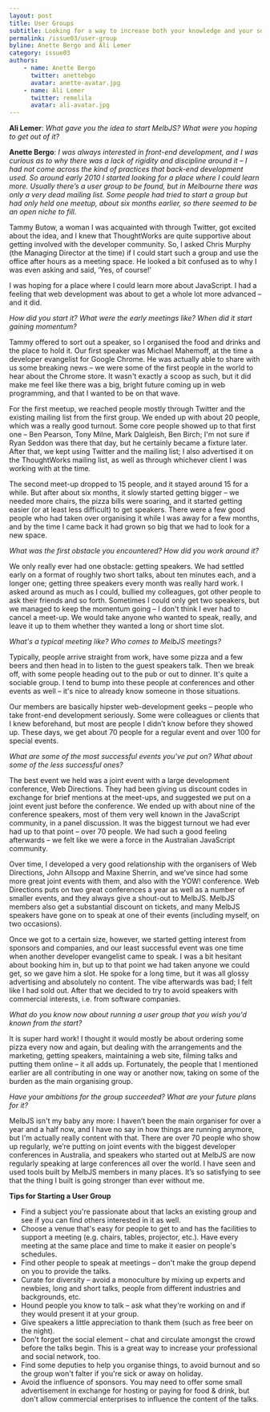 ```yaml
---
layout: post
title: User Groups
subtitle: Looking for a way to increase both your knowledge and your social circle? Anette Bergo talks to Ali Lemer about the trials and tribulations – and the rewards – of starting up a user group.
permalink: /issue03/user-group
byline: Anette Bergo and Ali Lemer
category: issue03
authors:
    - name: Anette Bergo
      twitter: anettebgo
      avatar: anette-avatar.jpg
    - name: Ali Lemer
      twitter: remelila
      avatar: ali-avatar.jpg
---
```

**Ali Lemer**: *What gave you the idea to start MelbJS? What were you hoping to get out of it?*

**Anette Bergo**: *I was always interested in front-end development, and I was curious as to why there was a lack of rigidity and discipline around it – I had not come across the kind of practices that back-end development used. So around early 2010 I started looking for a place where I could learn more. Usually there’s a user group to be found, but in Melbourne there was only a very dead mailing list. Some people had tried to start a group but had only held one meetup, about six months earlier, so there seemed to be an open niche to fill.*

Tammy Butow, a woman I was acquainted with through Twitter, got excited about the idea, and I knew that ThoughtWorks are quite supportive about getting involved with the developer community. So, I asked Chris Murphy (the Managing Director at the time) if I could start such a group and use the office after hours as a meeting space. He looked a bit confused as to why I was even asking and said, ‘Yes, of course!’

I was hoping for a place where I could learn more about JavaScript. I had a feeling that web development was about to get a whole lot more advanced – and it did.

*How did you start it? What were the early meetings like? When did it start gaining momentum?*

Tammy offered to sort out a speaker, so I organised the food and drinks and the place to hold it. Our first speaker was Michael Mahemoff, at the time a developer evangelist for Google Chrome. He was actually able to share with us some breaking news – we were some of the first people in the world to hear about the Chrome store. It wasn't exactly a scoop as such, but it did make me feel like there was a big, bright future coming up in web programming, and that I wanted to be on that wave.

For the first meetup, we reached people mostly through Twitter and the existing mailing list from the first group. We ended up with about 20 people, which was a really good turnout. Some core people showed up to that first one – Ben Pearson, Tony Milne, Mark Dalgleish, Ben Birch; I'm not sure if Ryan Seddon was there that day, but he certainly became a fixture later. After that, we kept using Twitter and the mailing list; I also advertised it on the ThoughtWorks mailing list, as well as through whichever client I was working with at the time.

The second meet-up dropped to 15 people, and it stayed around 15 for a while. But after about six months, it slowly started getting bigger – we needed more chairs, the pizza bills were soaring, and it started getting easier (or at least less difficult) to get speakers. There were a few good people who had taken over organising it while I was away for a few months, and by the time I came back it had grown so big that we had to look for a new space.

*What was the first obstacle you encountered? How did you work around it?*

We only really ever had one obstacle: getting speakers. We had settled early on a format of roughly two short talks, about ten minutes each, and a longer one; getting three speakers every month was really hard work. I asked around as much as I could, bullied my colleagues, got other people to ask their friends and so forth. Sometimes I could only get two speakers, but we managed to keep the momentum going – I don't think I ever had to cancel a meet-up. We would take anyone who wanted to speak, really, and leave it up to them whether they wanted a long or short time slot.

*What's a typical meeting like? Who comes to MelbJS meetings?*

Typically, people arrive straight from work, have some pizza and a few beers and then head in to listen to the guest speakers talk. Then we break off, with some people heading out to the pub or out to dinner. It's quite a sociable group. I tend to bump into these people at conferences and other events as well – it's nice to already know someone in those situations.

Our members are basically hipster web-development geeks – people who take front-end development seriously. Some were colleagues or clients that I knew beforehand, but most are people I didn’t know before they showed up. These days, we get about 70 people for a regular event and over 100 for special events.

*What are some of the most successful events you've put on? What about some of the less successful ones?*

The best event we held was a joint event with a large development conference, Web Directions. They had been giving us discount codes in exchange for brief mentions at the meet-ups, and suggested we put on a joint event just before the conference. We ended up with about nine of the conference speakers, most of them very well known in the JavaScript community, in a panel discussion. It was the biggest turnout we had ever had up to that point – over 70 people. We had such a good feeling afterwards – we felt like we were a force in the Australian JavaScript community.

Over time, I developed a very good relationship with the organisers of Web Directions, John Allsopp and Maxine Sherrin, and we’ve since had some more great joint events with them, and also with the YOW! conference. Web Directions puts on two great conferences a year as well as a number of smaller events, and they always give a shout-out to MelbJS. MelbJS members also get a substantial discount on tickets, and many MelbJS speakers have gone on to speak at one of their events (including myself, on two occasions).

Once we got to a certain size, however, we started getting interest from sponsors and companies, and our least successful event was one time when another developer evangelist came to speak. I was a bit hesitant about booking him in, but up to that point we had taken anyone we could get, so we gave him a slot. He spoke for a long time, but it was all glossy advertising and absolutely no content. The vibe afterwards was bad; I felt like I had sold out. After that we decided to try to avoid speakers with commercial interests, i.e. from software companies.

*What do you know now about running a user group that you wish you'd known from the start?*

It is super hard work! I thought it would mostly be about ordering some pizza every now and again, but dealing with the arrangements and the marketing, getting speakers, maintaining a web site, filming talks and putting them online – it all adds up. Fortunately, the people that I mentioned earlier are all contributing in one way or another now, taking on some of the burden as the main organising group.

*Have your ambitions for the group succeeded? What are your future plans for it?*

MelbJS isn't my baby any more: I haven’t been the main organiser for over a year and a half now, and I have no say in how things are running anymore, but I'm actually really content with that. There are over 70 people who show up regularly, we’re putting on joint events with the biggest developer conferences in Australia, and speakers who started out at MelbJS are now regularly speaking at large conferences all over the world. I have seen and used tools built by MelbJS members in many places. It’s so satisfying to see that the thing I built is going stronger than ever without me.

**Tips for Starting a User Group**

- Find a subject you're passionate about that lacks an existing group and see if you can find others interested in it as well.
- Choose a venue that's easy for people to get to and has the facilities to support a meeting (e.g. chairs, tables, projector, etc.). Have every meeting at the same place and time to make it easier on people's schedules.
- Find other people to speak at meetings – don't make the group depend on you to provide the talks.
- Curate for diversity – avoid a monoculture by mixing up experts and newbies, long and short talks, people from different industries and backgrounds, etc.
- Hound people you know to talk – ask what they're working on and if they would present it at your group.
- Give speakers a little appreciation to thank them (such as free beer on the night).
- Don't forget the social element – chat and circulate amongst the crowd before the talks begin. This is a great way to increase your professional and social network, too.
- Find some deputies to help you organise things, to avoid burnout and so the group won't falter if you're sick or away on holiday.
- Avoid the influence of sponsors. You may need to offer some small advertisement in exchange for hosting or paying for food & drink, but don't allow commercial enterprises to influence the content of the talks.
